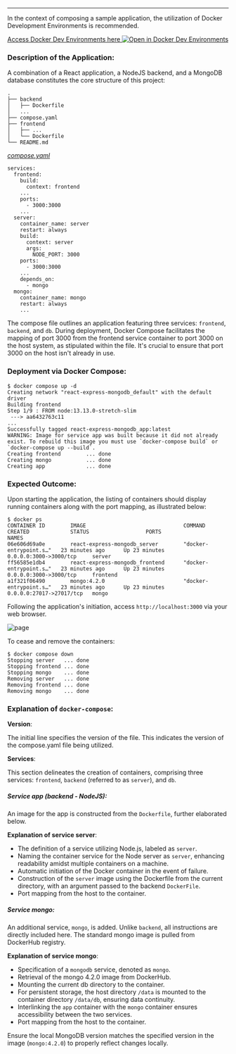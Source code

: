 
---

In the context of composing a sample application, the utilization of Docker Development Environments is recommended.

[Access Docker Dev Environments here <img src="../open_in_new.svg" alt="Open in Docker Dev Environments" align="top"/>](https://open.docker.com/dashboard/dev-envs?url=https://github.com/docker/awesome-compose/tree/master/react-express-mongodb)

### Description of the Application:

A combination of a React application, a NodeJS backend, and a MongoDB database constitutes the core structure of this project:

```
.
├── backend
│   ├── Dockerfile
│   ...
├── compose.yaml
├── frontend
│   ├── ...
│   └── Dockerfile
└── README.md
```

[_compose.yaml_](compose.yaml)
```
services:
  frontend:
    build:
      context: frontend
    ...
    ports:
      - 3000:3000
    ...
  server:
    container_name: server
    restart: always
    build:
      context: server
      args:
        NODE_PORT: 3000
    ports:
      - 3000:3000
    ...
    depends_on:
      - mongo
  mongo:
    container_name: mongo
    restart: always
    ...
```
The compose file outlines an application featuring three services: `frontend`, `backend`, and `db`.
During deployment, Docker Compose facilitates the mapping of port 3000 from the frontend service container to port 3000 on the host system, as stipulated within the file. It's crucial to ensure that port 3000 on the host isn't already in use.

### Deployment via Docker Compose:

```
$ docker compose up -d
Creating network "react-express-mongodb_default" with the default driver
Building frontend
Step 1/9 : FROM node:13.13.0-stretch-slim
 ---> aa6432763c11
...
Successfully tagged react-express-mongodb_app:latest
WARNING: Image for service app was built because it did not already exist. To rebuild this image you must use `docker-compose build` or `docker-compose up --build`.
Creating frontend        ... done
Creating mongo           ... done
Creating app             ... done
```

### Expected Outcome:

Upon starting the application, the listing of containers should display running containers along with the port mapping, as illustrated below:

```
$ docker ps
CONTAINER ID        IMAGE                               COMMAND                  CREATED             STATUS                  PORTS                      NAMES
06e606d69a0e        react-express-mongodb_server        "docker-entrypoint.s…"   23 minutes ago      Up 23 minutes           0.0.0.0:3000->3000/tcp     server
ff56585e1db4        react-express-mongodb_frontend      "docker-entrypoint.s…"   23 minutes ago      Up 23 minutes           0.0.0.0:3000->3000/tcp     frontend
a1f321f06490        mongo:4.2.0                         "docker-entrypoint.s…"   23 minutes ago      Up 23 minutes           0.0.0.0:27017->27017/tcp   mongo
```

Following the application's initiation, access `http://localhost:3000` via your web browser.

![page](./output.png)

To cease and remove the containers:

```
$ docker compose down
Stopping server   ... done
Stopping frontend ... done
Stopping mongo    ... done
Removing server   ... done
Removing frontend ... done
Removing mongo    ... done
```

### Explanation of `docker-compose`:

__Version__:

The initial line specifies the version of the file. This indicates the version of the compose.yaml file being utilized.

__Services__:

This section delineates the creation of containers, comprising three services: `frontend`, `backend` (referred to as `server`), and `db`.

##### Service app (backend - NodeJS):

An image for the app is constructed from the `Dockerfile`, further elaborated below.

__Explanation of service server__:

- The definition of a service utilizing Node.js, labeled as `server`.
- Naming the container service for the Node server as `server`, enhancing readability amidst multiple containers on a machine.
- Automatic initiation of the Docker container in the event of failure.
- Construction of the `server` image using the Dockerfile from the current directory, with an argument passed to the backend `DockerFile`.
- Port mapping from the host to the container.

##### Service mongo:

An additional service, `mongo`, is added. Unlike `backend`, all instructions are directly included here. The standard mongo image is pulled from DockerHub registry.

__Explanation of service mongo__:

- Specification of a `mongodb` service, denoted as `mongo`.
- Retrieval of the mongo 4.2.0 image from DockerHub.
- Mounting the current db directory to the container.
- For persistent storage, the host directory `/data` is mounted to the container directory `/data/db`, ensuring data continuity.
- Interlinking the `app` container with the `mongo` container ensures accessibility between the two services.
- Port mapping from the host to the container.

Ensure the local MongoDB version matches the specified version in the image (`mongo:4.2.0`) to properly reflect changes locally.
